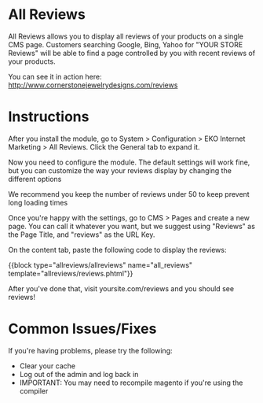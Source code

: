 All Reviews
=================

All Reviews allows you to display all reviews of your products on a single CMS page. Customers searching Google, Bing, Yahoo for "YOUR STORE Reviews" will be able to find a page controlled by you with recent reviews of your products.

You can see it in action here: http://www.cornerstonejewelrydesigns.com/reviews

Instructions
=================

After you install the module, go to System > Configuration > EKO Internet Marketing > All Reviews. Click the General tab to expand it.

Now you need to configure the module. The default settings will work fine, but you can customize the way your reviews display by changing the different options

We recommend you keep the number of reviews under 50 to keep prevent long loading times

Once you're happy with the settings, go to CMS > Pages and create a new page. You can call it whatever you want, but we suggest using "Reviews" as the Page Title, and "reviews" as the URL Key.

On the content tab, paste the following code to display the reviews:

{{block type="allreviews/allreviews" name="all_reviews" template="allreviews/reviews.phtml"}}

After you've done that, visit yoursite.com/reviews and you should see reviews!

Common Issues/Fixes
=================

If you're having problems, please try the following:

- Clear your cache
- Log out of the admin and log back in
- IMPORTANT: You may need to recompile magento if you're using the compiler
